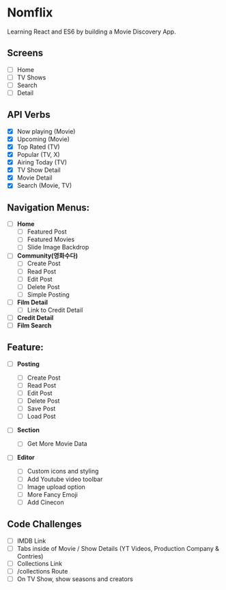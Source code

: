 # Nomflix

Learning React and ES6 by building a Movie Discovery App.

## Screens

- [ ] Home
- [ ] TV Shows
- [ ] Search
- [ ] Detail

## API Verbs

- [x] Now playing (Movie)
- [x] Upcoming (Movie)
- [x] Top Rated (TV)
- [x] Popular (TV, X)
- [x] Airing Today (TV)
- [x] TV Show Detail
- [x] Movie Detail
- [x] Search (Movie, TV)

## Navigation Menus:

- [ ] **Home**
  - [ ] Featured Post
  - [ ] Featured Movies
  - [ ] Slide Image Backdrop
- [ ] **Community(영화수다)**
  - [ ] Create Post
  - [ ] Read Post
  - [ ] Edit Post
  - [ ] Delete Post
  - [ ] Simple Posting
- [ ] **Film Detail**
  - [ ] Link to Credit Detail
- [ ] **Credit Detail**
- [ ] **Film Search**

## Feature:

- [ ] **Posting**
  - [ ] Create Post
  - [ ] Read Post
  - [ ] Edit Post
  - [ ] Delete Post
  - [ ] Save Post
  - [ ] Load Post
- [ ] **Section**
  - [ ] Get More Movie Data
- [ ] **Editor**

  - [ ] Custom icons and styling
  - [ ] Add Youtube video toolbar
  - [ ] Image upload option
  - [ ] More Fancy Emoji
  - [ ] Add Cinecon

## Code Challenges

- [ ] IMDB Link
- [ ] Tabs inside of Movie / Show Details (YT Videos, Production Company & Contries)
- [ ] Collections Link
- [ ] /collections Route
- [ ] On TV Show, show seasons and creators
